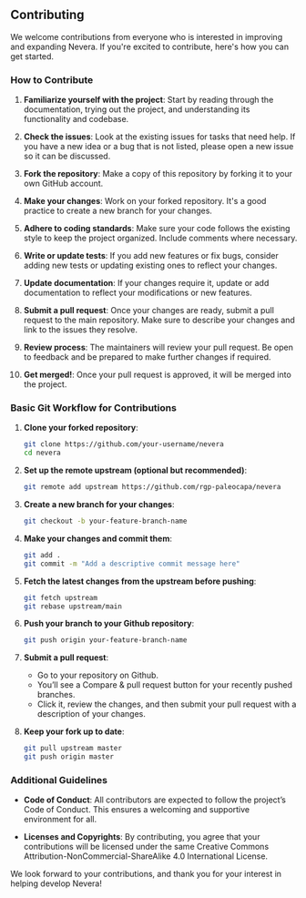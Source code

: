 ## Contributing

We welcome contributions from everyone who is interested in improving and expanding Nevera. If you're excited to contribute, here's how you can get started.

### How to Contribute

1. **Familiarize yourself with the project**: Start by reading through the documentation, trying out the project, and understanding its functionality and codebase.

2. **Check the issues**: Look at the existing issues for tasks that need help. If you have a new idea or a bug that is not listed, please open a new issue so it can be discussed.

3. **Fork the repository**: Make a copy of this repository by forking it to your own GitHub account.

4. **Make your changes**: Work on your forked repository. It's a good practice to create a new branch for your changes.

5. **Adhere to coding standards**: Make sure your code follows the existing style to keep the project organized. Include comments where necessary.

6. **Write or update tests**: If you add new features or fix bugs, consider adding new tests or updating existing ones to reflect your changes.

7. **Update documentation**: If your changes require it, update or add documentation to reflect your modifications or new features.

8. **Submit a pull request**: Once your changes are ready, submit a pull request to the main repository. Make sure to describe your changes and link to the issues they resolve.

9. **Review process**: The maintainers will review your pull request. Be open to feedback and be prepared to make further changes if required.

10. **Get merged!**: Once your pull request is approved, it will be merged into the project.

### Basic Git Workflow for Contributions

1. **Clone your forked repository**:
   ```bash
   git clone https://github.com/your-username/nevera
   cd nevera
   ```

2. **Set up the remote upstream (optional but recommended)**:
    ```bash
    git remote add upstream https://github.com/rgp-paleocapa/nevera
    ```

3. **Create a new branch for your changes**:
    ```bash
    git checkout -b your-feature-branch-name
    ```

4. **Make your changes and commit them**:
    ```bash
    git add .
    git commit -m "Add a descriptive commit message here"
    ```

5. **Fetch the latest changes from the upstream before pushing**:
    ```bash
    git fetch upstream
    git rebase upstream/main
    ```

6. **Push your branch to  your Github repository**:
    ```bash
    git push origin your-feature-branch-name
    ```

7. **Submit a pull request**:
    - Go to your repository on Github.
    - You’ll see a Compare & pull request button for your recently pushed branches.
    - Click it, review the changes, and then submit your pull request with a description of your changes.

8. **Keep your fork up to date**:
    ```bash
    git pull upstream master
    git push origin master
    ```

### Additional Guidelines

- **Code of Conduct**: All contributors are expected to follow the project’s Code of Conduct. This ensures a welcoming and supportive environment for all.

- **Licenses and Copyrights**: By contributing, you agree that your contributions will be licensed under the same Creative Commons Attribution-NonCommercial-ShareAlike 4.0 International License.

We look forward to your contributions, and thank you for your interest in helping develop Nevera!
